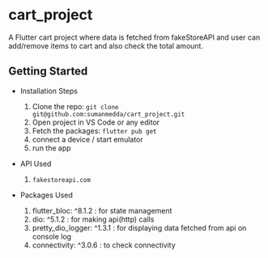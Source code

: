 # cart_project

A Flutter cart project where data is fetched from fakeStoreAPI and user can add/remove items to cart and also check the total amount.

## Getting Started

- Installation Steps
    1. Clone the repo: `git clone git@github.com:sumanmedda/cart_project.git`
    2. Open project in VS Code or any editor
    3. Fetch the packages: `flutter pub get` 
    4. connect a device / start emulator 
    5. run the app

- API Used
    1. `fakestoreapi.com`

- Packages Used
    1. flutter_bloc: ^8.1.2 : for state management
    2. dio: ^5.1.2 : for making api(http) calls
    3. pretty_dio_logger: ^1.3.1 : for displaying data fetched from api on console log
    4. connectivity: ^3.0.6 : to check connectivity
 